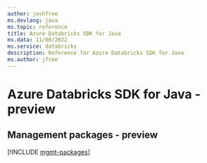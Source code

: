 ```yaml
---
author: joshfree
ms.devlang: java
ms.topic: reference
title: Azure Databricks SDK for Java
ms.data: 11/08/2022
ms.service: databricks
description: Reference for Azure Databricks SDK for Java
ms.author: jfree
---
```

# Azure Databricks SDK for Java - preview

## Management packages - preview
[!INCLUDE [mgmt-packages](databricks-mgmt-index.md)]